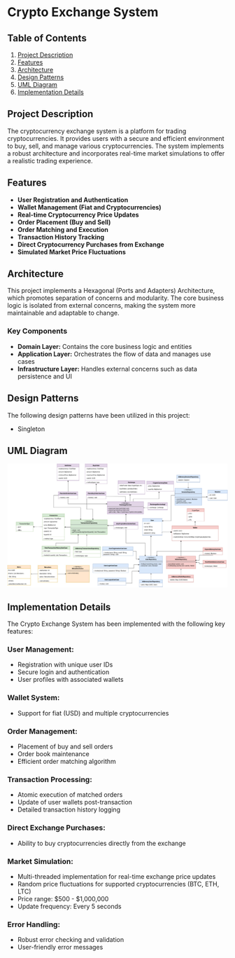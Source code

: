 
# Crypto Exchange System

## Table of Contents
1. [Project Description](#project-description)
2. [Features](#features)
3. [Architecture](#architecture)
4. [Design Patterns](#design-patterns)
5. [UML Diagram](#uml-diagram)
6. [Implementation Details](#implementation-details)

## Project Description
The cryptocurrency exchange system is a platform for trading cryptocurrencies. It provides users with a secure and efficient environment to buy, sell, and manage various cryptocurrencies. The system implements a robust architecture and incorporates real-time market simulations to offer a realistic trading experience.

## Features
- **User Registration and Authentication**
- **Wallet Management (Fiat and Cryptocurrencies)**
- **Real-time Cryptocurrency Price Updates**
- **Order Placement (Buy and Sell)**
- **Order Matching and Execution**
- **Transaction History Tracking**
- **Direct Cryptocurrency Purchases from Exchange**
- **Simulated Market Price Fluctuations**

## Architecture
This project implements a Hexagonal (Ports and Adapters) Architecture, which promotes separation of concerns and modularity. The core business logic is isolated from external concerns, making the system more maintainable and adaptable to change.

### Key Components
- **Domain Layer:** Contains the core business logic and entities
- **Application Layer:** Orchestrates the flow of data and manages use cases
- **Infrastructure Layer:** Handles external concerns such as data persistence and UI

## Design Patterns
The following design patterns have been utilized in this project:
- Singleton


## UML Diagram
![UML Diagram of Cryptocurrency Exchange System](uml/CryptoExchangeSystemGlobant.jpg)

## Implementation Details
The Crypto Exchange System has been implemented with the following key features:

### User Management:
- Registration with unique user IDs
- Secure login and authentication
- User profiles with associated wallets

### Wallet System:
- Support for fiat (USD) and multiple cryptocurrencies

### Order Management:
- Placement of buy and sell orders
- Order book maintenance
- Efficient order matching algorithm

### Transaction Processing:
- Atomic execution of matched orders
- Update of user wallets post-transaction
- Detailed transaction history logging

### Direct Exchange Purchases:
- Ability to buy cryptocurrencies directly from the exchange

### Market Simulation:
- Multi-threaded implementation for real-time exchange price updates
- Random price fluctuations for supported cryptocurrencies (BTC, ETH, LTC)
- Price range: $500 - $1,000,000
- Update frequency: Every 5 seconds

### Error Handling:
- Robust error checking and validation
- User-friendly error messages

